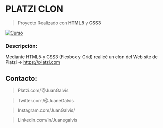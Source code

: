 # PLATZI CLON
>  Proyecto Realizado con **HTML5** y **CSS3**

[![Curso](https://i0.wp.com/habrastorage.org/webt/4p/at/6z/4pat6zgwycemjrtkqydjivtjw7s.png?w=1160&ssl=1 "Curso")](https://i0.wp.com/habrastorage.org/webt/4p/at/6z/4pat6zgwycemjrtkqydjivtjw7s.png?w=1160&ssl=1 "Curso")

### Descripción:
Mediante HTML5 y CSS3 (Flexbox y Grid) realicé un clon del Web site de Platzi -> https://platzi.com



## Contacto: 

> Platzi.com/@JuanGalvis

> Twitter.com/@JuaneGalvis

> Instagram.com/JuanGalvis/

> Linkedin.com/in/Juanegalvis
